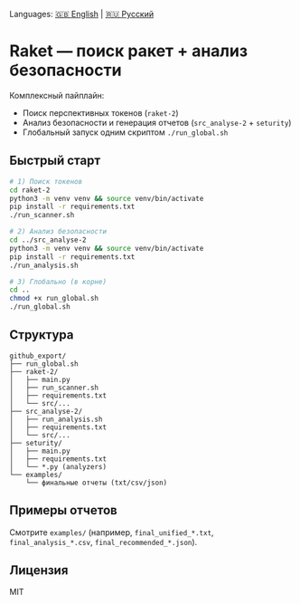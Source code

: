 Languages: [🇬🇧 English](README.en.md) | [🇷🇺 Русский](README.ru.md)


# Raket — поиск ракет + анализ безопасности

Комплексный пайплайн:
- Поиск перспективных токенов (`raket-2`)
- Анализ безопасности и генерация отчетов (`src_analyse-2` + `seturity`)
- Глобальный запуск одним скриптом `./run_global.sh`

## Быстрый старт

```bash
# 1) Поиск токенов
cd raket-2
python3 -m venv venv && source venv/bin/activate
pip install -r requirements.txt
./run_scanner.sh

# 2) Анализ безопасности
cd ../src_analyse-2
python3 -m venv venv && source venv/bin/activate
pip install -r requirements.txt
./run_analysis.sh

# 3) Глобально (в корне)
cd ..
chmod +x run_global.sh
./run_global.sh
```

## Структура

```
github_export/
├── run_global.sh
├── raket-2/
│   ├── main.py
│   ├── run_scanner.sh
│   ├── requirements.txt
│   └── src/...
├── src_analyse-2/
│   ├── run_analysis.sh
│   ├── requirements.txt
│   └── src/...
├── seturity/
│   ├── main.py
│   ├── requirements.txt
│   └── *.py (analyzers)
└── examples/
    └── финальные отчеты (txt/csv/json)
```

## Примеры отчетов

Смотрите `examples/` (например, `final_unified_*.txt`, `final_analysis_*.csv`, `final_recommended_*.json`).

## Лицензия

MIT
